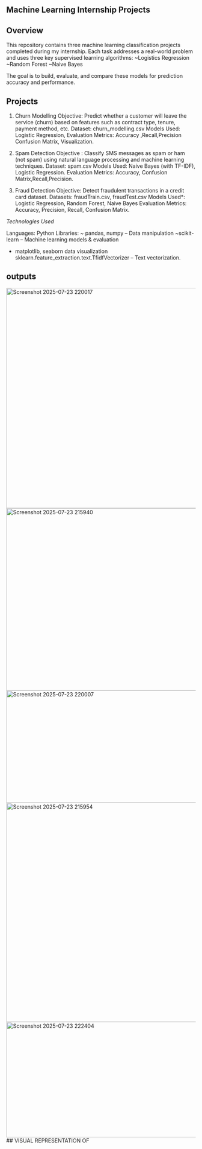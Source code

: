 ## Machine Learning Internship Projects

## Overview
This repository contains three machine learning classification projects completed during my internship. Each task addresses a real-world problem and uses three key supervised learning algorithms:
~Logistics Regression ~Random Forest
~Naive Bayes

The goal is to build, evaluate, and compare these models for prediction accuracy and performance.


##  Projects

1. Churn Modelling
Objective: Predict whether a customer will leave the service (churn) based on features such as contract type, tenure, payment method, etc.
Dataset: churn_modelling.csv
Models Used: Logistic Regression, 
Evaluation Metrics: Accuracy ,Recall,Precision Confusion Matrix, Visualization.

 2. Spam Detection
Objective : Classify SMS messages as spam or ham (not spam) using natural language processing and machine learning techniques.
Dataset: spam.csv
Models Used: Naive Bayes (with TF-IDF), Logistic Regression. 
Evaluation Metrics: Accuracy, Confusion Matrix,Recall,Precision.

3. Fraud Detection
Objective: Detect fraudulent transactions in a credit card dataset.
Datasets: fraudTrain.csv, fraudTest.csv
Models Used*: Logistic Regression, Random Forest, Naive Bayes
Evaluation Metrics: Accuracy, Precision, Recall, Confusion Matrix.

*Technologies Used*

Languages: Python  Libraries:
~ pandas, numpy – Data manipulation
~scikit-learn – Machine learning models & evaluation
  - matplotlib, seaborn data visualization
 sklearn.feature_extraction.text.TfidfVectorizer – Text vectorization.

## outputs
<img width="660" height="584" alt="Screenshot 2025-07-23 220017" src="https://github.com/user-attachments/assets/254b2256-9973-415c-984f-eb5f69470f2c" />

<img width="712" height="483" alt="Screenshot 2025-07-23 215940" src="https://github.com/user-attachments/assets/5f4f3099-f415-4525-880f-64f1f75378ed" />

<img width="554" height="298" alt="Screenshot 2025-07-23 220007" src="https://github.com/user-attachments/assets/46231c84-10b8-45b4-b4b1-2b8fff7264bb" />

<img width="662" height="581" alt="Screenshot 2025-07-23 215954" src="https://github.com/user-attachments/assets/f60a79eb-4248-4cdd-93db-5a40c2b4878b" />

<img width="539" height="306" alt="Screenshot 2025-07-23 222404" src="https://github.com/user-attachments/assets/84f274ec-c8cc-4f8e-9a13-e898c522e97e" />
 ## VISUAL REPRESENTATION OF

